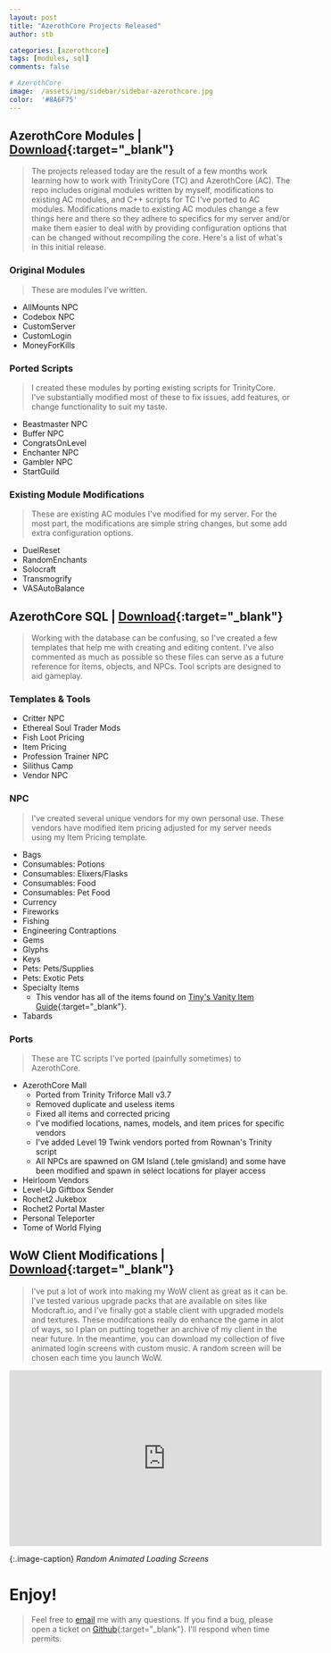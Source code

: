 ```yaml
---
layout: post
title: "AzerothCore Projects Released"
author: stb

categories: [azerothcore]
tags: [modules, sql]
comments: false

# AzerothCore
image: 	/assets/img/sidebar/sidebar-azerothcore.jpg
color: 	'#8A6F75'
---
```


## AzerothCore Modules | [Download](https://github.com/StygianTheBest/AzerothCore-Content/tree/master/Modules){:target="_blank"}
> The projects released today are the result of a few months work learning how to work with TrinityCore (TC) and AzerothCore (AC). The repo includes original modules written by myself, modifications to existing AC modules, and C++ scripts for TC I've ported to AC modules. Modifications made to existing AC modules change a few things here and there so they adhere to specifics for my server and/or make them easier to deal with by providing configuration options that can be changed without recompiling the core. Here's a list of what's in this initial release.

### Original Modules
> These are modules I've written.

- AllMounts NPC
- Codebox NPC
- CustomServer
- CustomLogin
- MoneyForKills

### Ported Scripts
> I created these modules by porting existing scripts for TrinityCore. I've substantially modified most of these to fix issues, add features, or change functionality to suit my taste.
 
- Beastmaster NPC
- Buffer NPC
- CongratsOnLevel
- Enchanter NPC
- Gambler NPC
- StartGuild


### Existing Module Modifications
> These are existing AC modules I've modified for my server. For the most part, the modifications are simple string changes, but some add extra configuration options. 

- DuelReset
- RandomEnchants
- Solocraft
- Transmogrify
- VASAutoBalance


## AzerothCore SQL | [Download](https://github.com/StygianTheBest/AzerothCore-Content/tree/master/SQL){:target="_blank"}
> Working with the database can be confusing, so I've created a few templates that help me with creating and editing content. I've also commented as much as possible so these files can serve as a future reference for items, objects, and NPCs. Tool scripts are designed to aid gameplay.


### Templates & Tools

- Critter NPC
- Ethereal Soul Trader Mods
- Fish Loot Pricing
- Item Pricing
- Profession Trainer NPC
- Silithus Camp
- Vendor NPC


### NPC
> I've created several unique vendors for my own personal use. These vendors have modified item pricing adjusted for my server needs using my Item Pricing template.

- Bags
- Consumables: Potions
- Consumables: Elixers/Flasks
- Consumables: Food
- Consumables: Pet Food
- Currency
- Fireworks
- Fishing
- Engineering Contraptions
- Gems
- Glyphs
- Keys
- Pets: Pets/Supplies
- Pets: Exotic Pets
- Specialty Items
	- This vendor has all of the items found on [Tiny's Vanity Item Guide](http://www.wowhead.com/guide=1788/tinys-vanity-item-guide){:target="_blank"}.
- Tabards

### Ports
> These are TC scripts I've ported (painfully sometimes) to AzerothCore.

- AzerothCore Mall
	- Ported from Trinity Triforce Mall v3.7
	- Removed duplicate and useless items
	- Fixed all items and corrected pricing
	- I've modified locations, names, models, and item prices for specific vendors
	- I've added Level 19 Twink vendors ported from Rownan's Trinity script
	- All NPCs are spawned on GM Island (.tele gmisland) and some have been modified and spawn in select locations for player access
- Heirloom Vendors
- Level-Up Giftbox Sender
- Rochet2 Jukebox
- Rochet2 Portal Master
- Personal Teleporter
- Tome of World Flying

## WoW Client Modifications | [Download](https://github.com/StygianTheBest/AzerothCore-Content/tree/master/WoWClient){:target="_blank"}
> I've put a lot of work into making my WoW client as great as it can be. I've tested various upgrade packs that are available on sites
like Modcraft.io, and I've finally got a stable client with upgraded models and textures. These modifcations really do enhance the game 
in alot of ways, so I plan on putting together an archive of my client in the near future. In the meantime, you can download my collection 
of five animated login screens with custom music. A random screen will be chosen each time you launch WoW.

<iframe class="center" width="560" height="315" src="https://www.youtube.com/embed/tGy4dMr9OhU" frameborder="0" allowfullscreen></iframe>

{:.image-caption}
*Random Animated Loading Screens*

# Enjoy!
> Feel free to [email](mailto:stygianthebest@protonmail.com?subject=AzerothCore%20Modules) me with any questions. If you find a bug, please open a ticket on [Github](https://github.com/stygianthebest){:target="_blank"}. I'll respond when time permits.